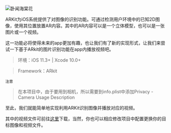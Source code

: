 ![卧闻海棠花](https://upload-images.jianshu.io/upload_images/2251123-7af2c7a08693ad96.jpg?imageMogr2/auto-orient/strip%7CimageView2/2/w/1240)


ARKit为iOS系统提供了对图像的识别功能。可通过检测用户环境中的已知2D图像，使用其位置放置AR内容。其中的AR内容可以是一个立体模型，也可以是一张图片或一个视频。

这一功能必将使得未来的app更加有趣，也让我们有了新的实现形式，让我们来尝试一下基于ARkit的图片识别功能在app内播放视频吧。

> 环境：iOS 11.3+ | Xcode 10.0+ 

> Framework：ARkit

`注意`
>在本项目中，由于要用到相机，所以需要到info.plist中添加Privacy - Camera Usage Description

至此，我们就能简单地实现利用ARKit识别图像并播放对应的视频。

其中的视频文件可前往[这里](http://img.dpm.org.cn/Uploads/File/2018/04/19/haitang.mp4)下载，当然，你也可以相应修改项目中配置更换你的目标图像和视频文件。
